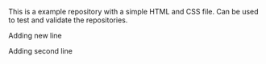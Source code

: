 This is a example repository with a simple HTML and CSS file.
Can be used to test and validate the repositories.

Adding new line

Adding second line
